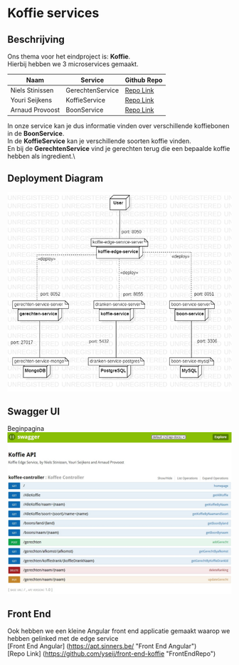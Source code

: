 # Koffie services #
## Beschrijving ##
Ons thema voor het eindproject is: __Koffie__.\
Hierbij hebben we 3 microservices gemaakt.

Naam |Service|Github Repo
-----|-------|-----------
Niels Stinissen|GerechtenService|[Repo Link](https://github.com/nielsstinissen/APT_koffie_gerechten/ "GerechtenService")
Youri Seijkens|KoffieService|[Repo Link](https://github.com/yseij/Koffie_Dranken "KoffieService")
Arnaud Provoost|BoonService|[Repo Link](https://github.com/ArnaudProvoost/APT_coffee_Bonen "BoonService")

In onze service kan je dus informatie vinden over verschillende koffiebonen in de __BoonService__.\
In de __KoffieService__ kan je verschillende soorten koffie vinden.\
En bij de __GerechtenService__ vind je gerechten terug die een bepaalde koffie hebben als ingredient.\

## Deployment Diagram ##
![deployment-diagram](https://github.com/nielsstinissen/APT_koffie_edgeservice/blob/main/screenshots/deployment-diagram.jpg)

## Swagger UI ##
Beginpagina\
![begin-pagina](https://github.com/nielsstinissen/APT_koffie_edgeservice/blob/main/screenshots/swagger-index.jpg)

## Front End ##
Ook hebben we een kleine Angular front end applicatie gemaakt waarop we hebben gelinked met de edge service\
[Front End Angular] (https://apt.sinners.be/ "Front End Angular")\
[Repo Link] (https://github.com/yseij/front-end-koffie "FrontEndRepo")